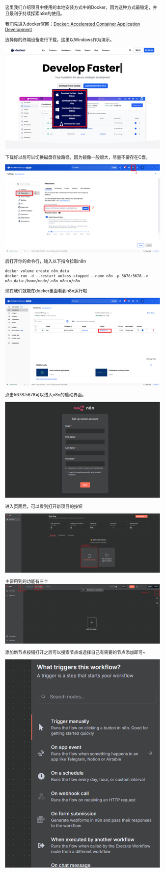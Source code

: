 这里我们介绍项目中使用的本地安装方式中的Docker，因为这种方式最稳定，并且最利于持续探索n8n的使用。

我们先进入docker官网：[Docker: Accelerated Container Application Development](https://www.docker.com/)

选择你的终端设备进行下载，这里以Windows作为演示。

![image-20250912025341155](./n8n配置/image-20250912025341272.png)

下载好以后可以切换磁盘存放路径，因为镜像一般很大，尽量不要存在C盘。

![image-20250912032540657](./n8n配置/image-20250912032540657.png)

后打开你的命令行，输入以下指令拉取n8n

```
docker volume create n8n_data
docker run -d --restart unless-stopped --name n8n -p 5678:5678 -v n8n_data:/home/node/.n8n n8nio/n8n
```

现在我们就能在docker里面看到n8n运行啦

![image-20250912033251997](./n8n配置/image-20250912033251997.png)

点击5678:5678可以进入n8n的启动界面。

![image-20250912033341666](./n8n配置/image-20250912033341666.png)

进入页面后，可以看到打开新项目的按钮

![image-20250912034040656](./n8n配置/image-20250912034040656.png)

主要用到的功能有三个
![image-20250912234709064](./n8n配置/image-20250912234709064.png)

添加新节点按钮打开之后可以搜索节点或选择自己有需要的节点添加即可~

![image-20250912234748845](./n8n配置/image-20250912234748845.png)
